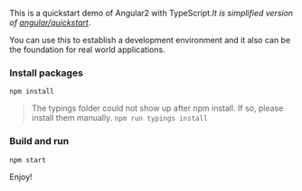 This is a quickstart demo of Angular2 with TypeScript._It is simplified version of [angular/quickstart](https://github.com/angular/quickstart)_.

You can use this to establish a development environment and it also can be the foundation for real world applications.

###  Install packages

```
npm install
```

> The typings folder could not show up after npm install. If so, please install them manually.
>     `npm run typings install`

### Build and run

```
npm start
```

Enjoy!